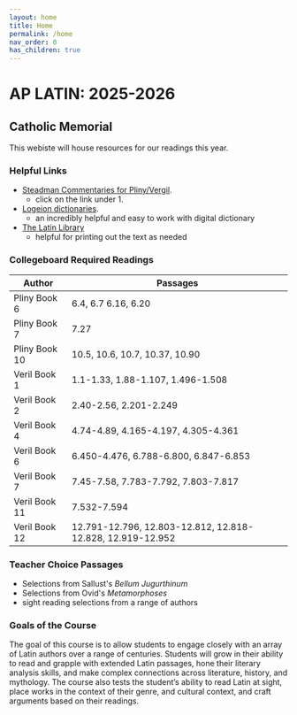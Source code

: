 ```yaml
---
layout: home
title: Home
permalink: /home
nav_order: 0
has_children: true
---
```


# AP LATIN: 2025-2026
## Catholic Memorial


This webiste will house resources for our readings this year.

### Helpful Links

- [Steadman Commentaries for Pliny/Vergil](https://geoffreysteadman.com/ap-pliny-and-vergil).
     - click on the link under 1.
- [Logeion dictionaries](https://logeion.uchicago.edu/%CE%BB%CF%8C%CE%B3%CE%BF%CF%82).
     - an incredibly helpful and easy to work with digital dictionary
- [The Latin Library](https://www.thelatinlibrary.com/)
     - helpful for printing out the text as needed

### Collegeboard Required Readings

| Author      | Passages |
| ----------- | ----------- |
| Pliny Book 6      | 6.4, 6.7 6.16, 6.20       |
| Pliny Book 7   | 7.27        |
| Pliny Book 10   | 10.5, 10.6, 10.7, 10.37, 10.90        |
| Veril Book 1 | 1.1-1.33, 1.88-1.107, 1.496-1.508        |
| Veril Book 2   | 2.40-2.56, 2.201-2.249        |
| Veril Book 4   | 4.74-4.89, 4.165-4.197, 4.305-4.361        |
| Veril Book 6   | 6.450-4.476, 6.788-6.800, 6.847-6.853        |
| Veril Book 7   | 7.45-7.58, 7.783-7.792, 7.803-7.817        |
| Veril Book 11   | 7.532-7.594        |
| Veril Book 12   | 12.791-12.796, 12.803-12.812, 12.818-12.828, 12.919-12.952        |



### Teacher Choice Passages

- Selections from Sallust's *Bellum Jugurthinum*
- Selections from Ovid's *Metamorphoses*
- sight reading selections from a range of authors


### Goals of the Course 

The goal of this course is to allow students to engage closely with an array of Latin authors over a range of centuries. Students will grow in their ability to read and grapple with extended Latin passages, hone their literary analysis skills, and make complex connections across literature, history, and mythology. The course also tests the student’s ability to read Latin at sight, place works in the context of their genre, and cultural context, and craft arguments based on their readings. 
